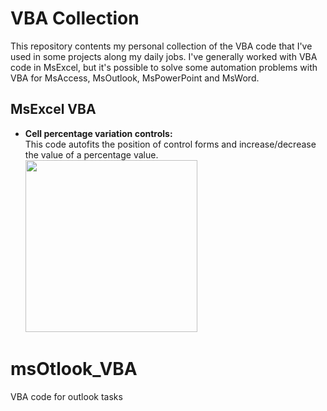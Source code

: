# VBA Collection

This repository contents my personal collection of the VBA code that I've used in some projects along my daily jobs. I've generally worked with VBA code in MsExcel, but it's possible to solve some automation problems with VBA for MsAccess, MsOutlook, MsPowerPoint and MsWord.

## MsExcel VBA
- <b>Cell percentage variation controls:</b><br>
  This code autofits the position of control forms and increase/decrease the value of a percentage value.<br>
  [<img src="https://github.com/hadirga/vba-collection/blob/master/MsExcel/cell_percentage_variation_controls/img01.png" width="275px;"/>](#cell-percentage-variation-controls)


# msOtlook_VBA
VBA code for outlook tasks
